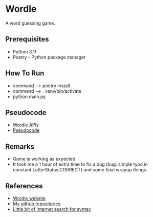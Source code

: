 # Wordle

A word guessing game.

## Prerequisites

- Python 3.11
- Poetry - Python package manager

## How To Run

- command --> poetry install
- command --> . venv/bin/activate
- python main.py

## Pseudocode

- [Wordle APIs](./wordle_api.http)
- [Pseudocode](./pseudocode.pseudo)

## Remarks

- Game is working as expected.
- It took me a 1 hour of extra time to fix a bug (bug: simple typo in constant.LetterStatus.CORRECT) and some final wrapup things.

## References

- [Wordle website](https://www.nytimes.com/games/wordle/index.html)
- [My github repositories](https://github.com/anuprshetty?tab=repositories)
- [Little bit of internet search for syntax](www.google.com)
